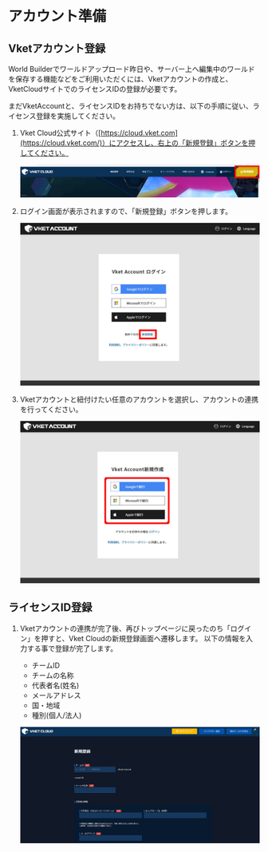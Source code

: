 # アカウント準備

## Vketアカウント登録

World Builderでワールドアップロード昨日や、サーバー上へ編集中のワールドを保存する機能などをご利用いただくには、Vketアカウントの作成と、VketCloudサイトでのライセンスIDの登録が必要です。

まだVketAccountと、ライセンスIDをお持ちでない方は、以下の手順に従い、ライセンス登録を実施してください。

1. Vket Cloud公式サイト（[https://cloud.vket.com](https://cloud.vket.com/)）にアクセスし、右上の「新規登録」ボタンを押してください。

    ![SetupAccount_1](./img/SetupAccount_1.ja.jpg)

1. ログイン画面が表示されますので、「新規登録」ボタンを押します。

    ![SetupAccount_2](./img/SetupAccount_2.ja.jpg)

1. Vketアカウントと紐付けたい任意のアカウントを選択し、アカウントの連携を行ってください。

    ![SetupAccount_2](./img/SetupAccount_3.ja.jpg)


## ライセンスID登録

1. Vketアカウントの連携が完了後、再びトップページに戻ったのち「ログイン」を押すと、Vket Cloudの新規登録画面へ遷移します。
以下の情報を入力する事で登録が完了します。

    - チームID
    - チームの名称
    - 代表者名(姓名)
    - メールアドレス
    - 国・地域
    - 種別(個人/法人)

    ![SetupAccount_2](./img/SetupAccount_4.ja.jpg)
